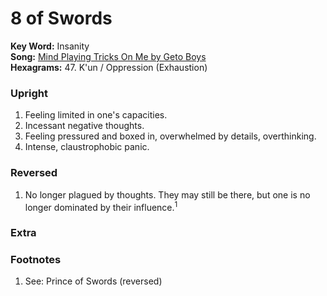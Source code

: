 # 8 of Swords

**Key Word:** Insanity  
**Song:** [Mind Playing Tricks On Me by Geto Boys](https://www.youtube.com/watch?v=IJtHdkyo0hc)  
**Hexagrams:** 47. K'un / Oppression (Exhaustion)




### Upright

1) Feeling limited in one's capacities.
2) Incessant negative thoughts.
3) Feeling pressured and boxed in, overwhelmed by details, overthinking.
4) Intense, claustrophobic panic.



### Reversed

1) No longer plagued by thoughts. They may still be there, but one is no longer dominated by their influence.<sup>1</sup>



### Extra





### Footnotes

1. See: Prince of Swords (reversed)


